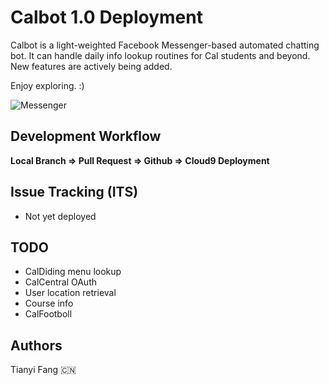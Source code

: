 # Calbot 1.0 Deployment
Calbot is a light-weighted Facebook Messenger-based automated chatting bot. It can handle daily info lookup routines for Cal students and beyond. New features are actively being added.

Enjoy exploring. :)

![Messenger](https://pmcvariety.files.wordpress.com/2015/08/facebook-messenger-logo.jpg)

## Development Workflow
**Local Branch => Pull Request => Github => Cloud9 Deployment**

## Issue Tracking (ITS)
* Not yet deployed

## TODO
* CalDiding menu lookup
* CalCentral OAuth
* User location retrieval
* Course info
* CalFootboll

## Authors
Tianyi Fang 🇨🇳




